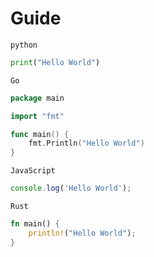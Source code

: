 # Guide

`python`

```python
print("Hello World")
```

`Go`

```go
package main

import "fmt"

func main() {
    fmt.Println("Hello World")
}
```

`JavaScript`

```js
console.log('Hello World');
```

`Rust`

```rust
fn main() {
    println!("Hello World");
}
```
